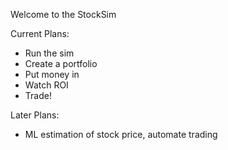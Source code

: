 Welcome to the StockSim

Current Plans:
- Run the sim
- Create a portfolio
- Put money in
- Watch ROI
- Trade!

Later Plans:
- ML estimation of stock price, automate trading